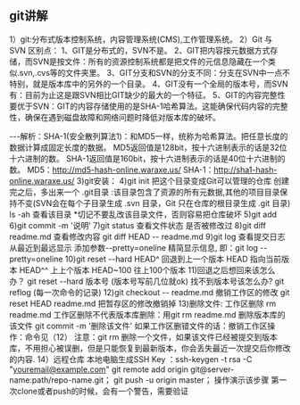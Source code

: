 ## git讲解 ##

1）git:分布式版本控制系统，内容管理系统(CMS),工作管理系统。
2）Git 与 SVN 区别点：
  1、GIT是分布式的，SVN不是。
  2、GIT把内容按元数据方式存储，而SVN是按文件：所有的资源控制系统都是把文件的元信息隐藏在一个类似.svn,.cvs等的文件夹里。
  3、GIT分支和SVN的分支不同：分支在SVN中一点不特别，就是版本库中的另外的一个目录。
  4、GIT没有一个全局的版本号，而SVN有：目前为止这是跟SVN相比GIT缺少的最大的一个特征。
  5、GIT的内容完整性要优于SVN：GIT的内容存储使用的是SHA-1哈希算法。这能确保代码内容的完整性，确保在遇到磁盘故障和网络问题时降低对版本库的破坏。

---解析：SHA-1(安全散列算法1)：和MD5一样，统称为哈希算法。把任意长度的数据计算成固定长度的数据。
                 MD5返回值是128bit，按十六进制表示的话是32位十六进制的数。
                 SHA-1返回值是160bit，按十六进制表示的话是40位十六进制的数。
               MD5：http://md5-hash-online.waraxe.us/
             SHA-1：http://sha1-hash-online.waraxe.us/
3)git安装：
4)git init 把这个目录变成Git可以管理的仓库
           创建完之后，多出来一个 .git目录 :该目录包含了资源的所有元数据,其他的项目目录保持不变(SVN会在每个子目录生成 .svn 目录，Git 只在仓库的根目录生成 .git 目录)
            ls -ah 查看该目录  *切记不要乱改该目录文件，否则容易把仓库破坏
5)git add
6)git commit -m '说明'
7)git status  查看文件状态 是否被修改过
8)git diff readme.md 查看修改内容
      git diff HEAD -- readme.md
9)git log 查看提交日志 从最近到最远显示
       添加参数--pretty=oneline 精简显示信息, 即：git log --pretty=oneline
10)git reset --hard HEAD^  回退到上一个版本
                    HEAD 指向当前版本
                    HEAD^^ 上上个版本
                    HEAD~100 往上100个版本
11)回退之后想回来该怎么办？
   git reset --hard 版本号   (版本号写前几位就ok)
   找不到版本号该怎么办?
   git reflog  (每一次命令的记录)
12)git checkout -- readme.md 撤销工作区的修改
   git reset HEAD readme.md   把暂存区的修改撤销掉
13)删除文件:
        工作区删除  rm readme.md
        工作区删除不代表版本库删除：用git rm readme.md 删除版本库的该文件
                                git commit -m '删除该文件'
        如果工作区删错文件的话：撤销工作区操作：命令见（12）
    注意：git rm 删除一个文件，如果该文件已经被提交到版本库，不用担心被误删，但是只能恢复到最新版本，你会丢失最近一次提交后你修改的内容.
14）远程仓库
        本地电脑生成SSH Key ：ssh-keygen -t rsa -C "youremail@example.com"
        git remote add origin git@server-name:path/repo-name.git；
        git push -u origin master；
        操作演示该步骤
        第一次clone或者push的时候，会有一个警告，需要验证

   

